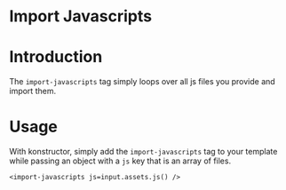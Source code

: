 # Import Javascripts
# Introduction
The `import-javascripts` tag simply loops over all js files you provide and import them.

# Usage
With konstructor, simply add the `import-javascripts` tag to your template while passing an object with a `js` key that is an array of files.
```
<import-javascripts js=input.assets.js() />
```
